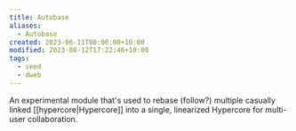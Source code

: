 ```yaml
---
title: Autobase
aliases:
  - Autobase
created: 2023-06-11T00:00:00+10:00
modified: 2023-08-12T17:22:46+10:00
tags:
  - seed
  - dweb
---
```


An experimental module that's used to rebase (follow?) multiple casually linked [[hypercore|Hypercore]] into a single, linearized Hypercore for multi-user collaboration.